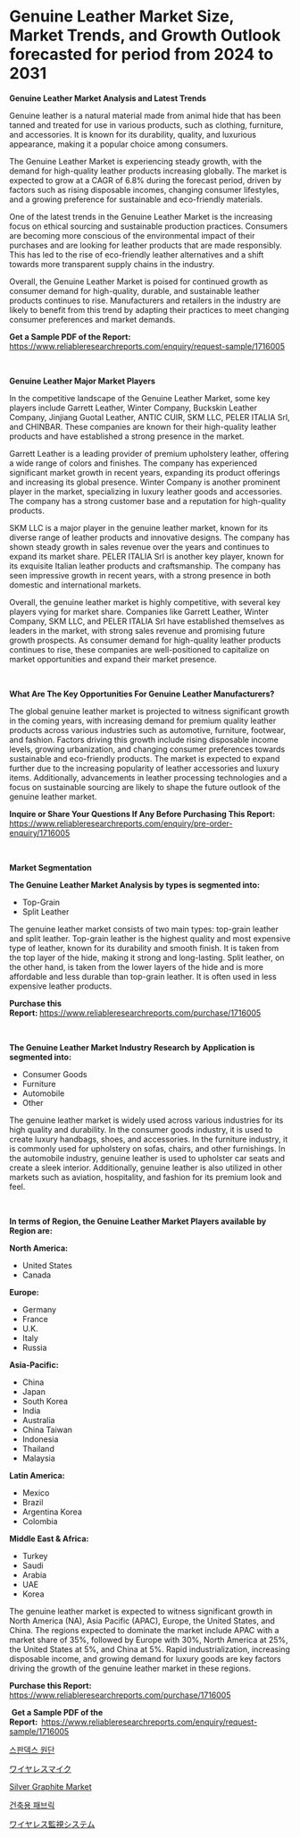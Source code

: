 <p><h1>Genuine Leather Market Size, Market Trends, and Growth Outlook forecasted for period from 2024 to 2031</h1></p><p><strong>Genuine Leather Market Analysis and Latest Trends</strong></p>
<p><p>Genuine leather is a natural material made from animal hide that has been tanned and treated for use in various products, such as clothing, furniture, and accessories. It is known for its durability, quality, and luxurious appearance, making it a popular choice among consumers.</p><p>The Genuine Leather Market is experiencing steady growth, with the demand for high-quality leather products increasing globally. The market is expected to grow at a CAGR of 6.8% during the forecast period, driven by factors such as rising disposable incomes, changing consumer lifestyles, and a growing preference for sustainable and eco-friendly materials.</p><p>One of the latest trends in the Genuine Leather Market is the increasing focus on ethical sourcing and sustainable production practices. Consumers are becoming more conscious of the environmental impact of their purchases and are looking for leather products that are made responsibly. This has led to the rise of eco-friendly leather alternatives and a shift towards more transparent supply chains in the industry.</p><p>Overall, the Genuine Leather Market is poised for continued growth as consumer demand for high-quality, durable, and sustainable leather products continues to rise. Manufacturers and retailers in the industry are likely to benefit from this trend by adapting their practices to meet changing consumer preferences and market demands.</p></p>
<p><strong>Get a Sample PDF of the Report:&nbsp;</strong> <a href="https://www.reliableresearchreports.com/enquiry/request-sample/1716005">https://www.reliableresearchreports.com/enquiry/request-sample/1716005</a></p>
<p>&nbsp;</p>
<p><strong>Genuine Leather Major Market Players</strong></p>
<p><p>In the competitive landscape of the Genuine Leather Market, some key players include Garrett Leather, Winter Company, Buckskin Leather Company, Jinjiang Guotal Leather, ANTIC CUIR, SKM LLC, PELER ITALIA Srl, and CHINBAR. These companies are known for their high-quality leather products and have established a strong presence in the market.</p><p>Garrett Leather is a leading provider of premium upholstery leather, offering a wide range of colors and finishes. The company has experienced significant market growth in recent years, expanding its product offerings and increasing its global presence. Winter Company is another prominent player in the market, specializing in luxury leather goods and accessories. The company has a strong customer base and a reputation for high-quality products.</p><p>SKM LLC is a major player in the genuine leather market, known for its diverse range of leather products and innovative designs. The company has shown steady growth in sales revenue over the years and continues to expand its market share. PELER ITALIA Srl is another key player, known for its exquisite Italian leather products and craftsmanship. The company has seen impressive growth in recent years, with a strong presence in both domestic and international markets.</p><p>Overall, the genuine leather market is highly competitive, with several key players vying for market share. Companies like Garrett Leather, Winter Company, SKM LLC, and PELER ITALIA Srl have established themselves as leaders in the market, with strong sales revenue and promising future growth prospects. As consumer demand for high-quality leather products continues to rise, these companies are well-positioned to capitalize on market opportunities and expand their market presence.</p></p>
<p>&nbsp;</p>
<p><strong>What Are The Key Opportunities For Genuine Leather Manufacturers?</strong></p>
<p><p>The global genuine leather market is projected to witness significant growth in the coming years, with increasing demand for premium quality leather products across various industries such as automotive, furniture, footwear, and fashion. Factors driving this growth include rising disposable income levels, growing urbanization, and changing consumer preferences towards sustainable and eco-friendly products. The market is expected to expand further due to the increasing popularity of leather accessories and luxury items. Additionally, advancements in leather processing technologies and a focus on sustainable sourcing are likely to shape the future outlook of the genuine leather market.</p></p>
<p><strong>Inquire or Share Your Questions If Any Before Purchasing This Report:</strong> <a href="https://www.reliableresearchreports.com/enquiry/pre-order-enquiry/1716005">https://www.reliableresearchreports.com/enquiry/pre-order-enquiry/1716005</a></p>
<p>&nbsp;</p>
<p><strong>Market Segmentation</strong></p>
<p><strong>The Genuine Leather Market Analysis by types is segmented into:</strong></p>
<p><ul><li>Top-Grain</li><li>Split Leather</li></ul></p>
<p><p>The genuine leather market consists of two main types: top-grain leather and split leather. Top-grain leather is the highest quality and most expensive type of leather, known for its durability and smooth finish. It is taken from the top layer of the hide, making it strong and long-lasting. Split leather, on the other hand, is taken from the lower layers of the hide and is more affordable and less durable than top-grain leather. It is often used in less expensive leather products.</p></p>
<p><strong>Purchase this Report:&nbsp;</strong><a href="https://www.reliableresearchreports.com/purchase/1716005">https://www.reliableresearchreports.com/purchase/1716005</a></p>
<p>&nbsp;</p>
<p><strong>The Genuine Leather Market Industry Research by Application is segmented into:</strong></p>
<p><ul><li>Consumer Goods</li><li>Furniture</li><li>Automobile</li><li>Other</li></ul></p>
<p><p>The genuine leather market is widely used across various industries for its high quality and durability. In the consumer goods industry, it is used to create luxury handbags, shoes, and accessories. In the furniture industry, it is commonly used for upholstery on sofas, chairs, and other furnishings. In the automobile industry, genuine leather is used to upholster car seats and create a sleek interior. Additionally, genuine leather is also utilized in other markets such as aviation, hospitality, and fashion for its premium look and feel.</p></p>
<p>&nbsp;</p>
<p><strong>In terms of Region, the Genuine Leather Market Players available by Region are:</strong></p>
<p>
    <p> <strong> North America: </strong>
        <ul>
            <li>United States</li>
            <li>Canada</li>
        </ul>
        </p> 
    <p> <strong> Europe: </strong>
        <ul>
            <li>Germany</li>
            <li>France</li>
            <li>U.K.</li>
            <li>Italy</li>
            <li>Russia</li>
        </ul>
        </p> 
    <p> <strong> Asia-Pacific: </strong>
        <ul>
            <li>China</li>
            <li>Japan</li>
            <li>South Korea</li>
            <li>India</li>
            <li>Australia</li>
            <li>China Taiwan</li>
            <li>Indonesia</li>
            <li>Thailand</li>
            <li>Malaysia</li>
        </ul>
        </p> 
    <p> <strong> Latin America: </strong>
        <ul>
            <li>Mexico</li>
            <li>Brazil</li>
            <li>Argentina Korea</li>
            <li>Colombia</li>
        </ul>
        </p> 
    <p> <strong> Middle East & Africa: </strong>
        <ul>
            <li>Turkey</li>
            <li>Saudi</li>
            <li>Arabia</li>
            <li>UAE</li>
            <li>Korea</li>
        </ul>
    </p>
    </p>
<p><p>The genuine leather market is expected to witness significant growth in North America (NA), Asia Pacific (APAC), Europe, the United States, and China. The regions expected to dominate the market include APAC with a market share of 35%, followed by Europe with 30%, North America at 25%, the United States at 5%, and China at 5%. Rapid industrialization, increasing disposable income, and growing demand for luxury goods are key factors driving the growth of the genuine leather market in these regions.</p></p>
<p><strong>Purchase this Report: </strong><a href="https://www.reliableresearchreports.com/purchase/1716005">https://www.reliableresearchreports.com/purchase/1716005</a></p>
<p>&nbsp;<strong>Get a Sample PDF of the Report:&nbsp;&nbsp;</strong><a href="https://www.reliableresearchreports.com/enquiry/request-sample/1716005">https://www.reliableresearchreports.com/enquiry/request-sample/1716005</a></p>
<p><strong></strong></p>
<p><p><a href="https://github.com/bvubpqd5241630/Market-Research-Report-List-1/blob/main/8748803192312.md">스판덱스 원단</a></p><p><a href="https://github.com/xemfu2379520/Market-Research-Report-List-1/blob/main/6188994192497.md">ワイヤレスマイク</a></p><p><a href="https://github.com/cecuraprangm/Market-Research-Report-List-1/blob/main/silver-graphite-market.md">Silver Graphite Market</a></p><p><a href="https://github.com/khytkeqagplkzqvh/Market-Research-Report-List-1/blob/main/3879786192313.md">건축용 패브릭</a></p><p><a href="https://github.com/bucuel854722/Market-Research-Report-List-1/blob/main/5848850192498.md">ワイヤレス監視システム</a></p></p>